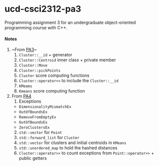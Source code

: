 # ucd-csci2312-pa3
Programming assignment 3 for an undergraduate object-oriented programming course with C++.

#### Notes
1. ~From [PA3](https://ucdenver.instructure.com/courses/327553/pages/programming-assignment-3)~
   1. `Cluster::__id` + generator
   2. `Cluster::Centroid` inner class + private member
   3. `Cluster::Move`
   4. `Cluster::pickPoints`
   5. `Cluster` score computing functions
   6. `Cluster::operator<<` to include the `Cluster::__id`
   7. `KMeams`
   8. `Kmeans` score computing function
2. From [PA4](https://ucdenver.instructure.com/courses/327552/pages/programming-assignment-4)
   1. Exceptions
     * `DimensionalityMismatchEx`
     * `OutOfBoundsEx`
     * `RemoveFromEmptyEx`
     * `OutOfBoundsEx`
     * `ZeroClustersEx`
   2. `std::vector` for `Point`
   3. `std::forward_list` for `Cluster`
   4. `std::vector` for clusters and initial centroids in `KMeans`
   5. `std::unordered_map` to hold the hashed distances
   6. `Cluster::operator>>` to count exceptions from `Point::operator>>` + public getters
   

